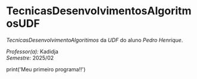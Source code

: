 # TecnicasDesenvolvimentosAlgoritmosUDF
*TecnicasDesenvolvimentoAlgoritimos* da *UDF* do aluno *Pedro Henrique*.

*Professor(a):* Kadidja  
*Semestre:* 2025/02  


print('Meu primeiro programa!!')
